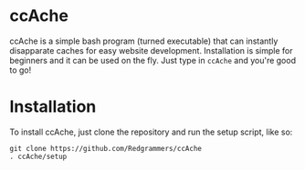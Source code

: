 # ccAche
ccAche is a simple bash program (turned executable) that can instantly disapparate caches for easy website development. Installation is simple for beginners and it can be used on the fly. Just type in `ccAche` and you're good to go!

# Installation
To install ccAche, just clone the repository and run the setup script, like so:
```
git clone https://github.com/Redgrammers/ccAche
. ccAche/setup
```
